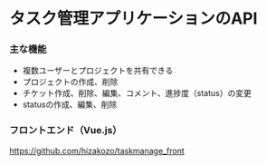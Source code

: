 # タスク管理アプリケーションのAPI

### 主な機能
- 複数ユーザーとプロジェクトを共有できる
- プロジェクトの作成、削除
- チケット作成、削除、編集、コメント、進捗度（status）の変更
- statusの作成、編集、削除

### フロントエンド（Vue.js）
https://github.com/hizakozo/taskmanage_front
